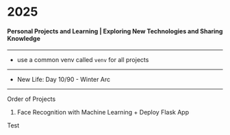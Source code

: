 # 2025
#### Personal Projects and Learning | Exploring New Technologies and Sharing Knowledge

---

- use a common venv called `venv` for all projects

--- 

- New Life: Day 10/90 - Winter Arc

---
Order of Projects

1. Face Recognition with Machine Learning + Deploy Flask App


Test
